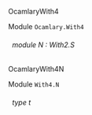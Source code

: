 OcamlaryWith4

 Module  `` Ocamlary.With4 `` 
<a id="module-N"></a>
###### &nbsp; module N : With2.S


OcamlaryWith4N

 Module  `` With4.N `` 
<a id="type-t"></a>
###### &nbsp; type t

